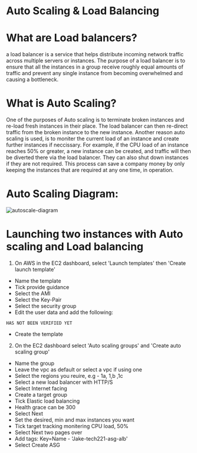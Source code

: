 # Auto Scaling & Load Balancing
#
# What are Load balancers?

a load balancer is a service that helps distribute incoming network traffic across multiple servers or instances. The purpose of a load balancer is to ensure that all the instances in a group receive roughly equal amounts of traffic and prevent any single instance from becoming overwhelmed and causing a bottleneck.

#
# What is Auto Scaling?

One of the purposes of Auto scaling is to terminate broken instances and re-load fresh instances in their place. The load balancer can then re-direct traffic from the broken instance to the new instance. Another reason auto scaling is used, is to moniter the current load of an instance and create further instances if neccissary. For example, if the CPU load of an instance reaches 50% or greater, a new instance can be created, and traffic will then be diverted there via the load balancer. They can also shut down instances if they are not required. This process can save a company money by only keeping the instances that are required at any one time, in operation.

#
# Auto Scaling Diagram:

![autoscale-diagram](https://user-images.githubusercontent.com/129315605/234577796-89096561-7401-4b83-80b5-d324c37a610f.png)

#
# Launching two instances with Auto scaling and Load balancing

1. On AWS in the EC2 dashboard, select 'Launch templates' then 'Create launch template'
- Name the template
- Tick provide guidance
- Select the AMI
- Select the Key-Pair
- Select the security group
- Edit the user data and add the following:
```
HAS NOT BEEN VERIFIED YET
```
- Create the template
2. On the EC2 dashboard select 'Auto scaling groups' and 'Create auto scaling group'
- Name the group
- Leave the vpc as default or select a vpc if using one
- Select the regions you reuire, e.g - 1a, 1,b ,1c
- Select a new load balancer with HTTP/S
- Select Internet facing
- Create a target group
- Tick Elastic load balancing
- Health grace can be 300
- Select Next
- Set the desired, min and max instances you want
- Tick target tracking monitering CPU load, 50%
- Select Next two pages over
- Add tags: Key=Name - 'Jake-tech221-asg-alb'
- Select Create ASG
